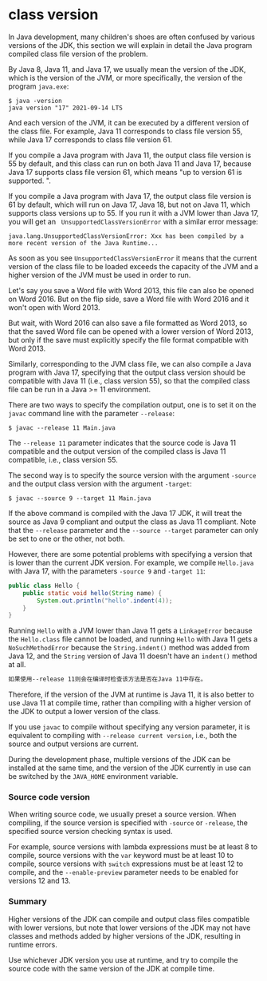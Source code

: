 <!-- TRANSLATED by md-translate -->
# class version

In Java development, many children's shoes are often confused by various versions of the JDK, this section we will explain in detail the Java program compiled class file version of the problem.

By Java 8, Java 11, and Java 17, we usually mean the version of the JDK, which is the version of the JVM, or more specifically, the version of the program `java.exe`:

```plain
$ java -version
java version "17" 2021-09-14 LTS
```

And each version of the JVM, it can be executed by a different version of the class file. For example, Java 11 corresponds to class file version 55, while Java 17 corresponds to class file version 61.

If you compile a Java program with Java 11, the output class file version is 55 by default, and this class can run on both Java 11 and Java 17, because Java 17 supports class file version 61, which means "up to version 61 is supported. ".

If you compile a Java program with Java 17, the output class file version is 61 by default, which will run on Java 17, Java 18, but not on Java 11, which supports class versions up to 55. If you run it with a JVM lower than Java 17, you will get an ` UnsupportedClassVersionError` with a similar error message:

```plain
java.lang.UnsupportedClassVersionError: Xxx has been compiled by a more recent version of the Java Runtime...
```

As soon as you see `UnsupportedClassVersionError` it means that the current version of the class file to be loaded exceeds the capacity of the JVM and a higher version of the JVM must be used in order to run.

Let's say you save a Word file with Word 2013, this file can also be opened on Word 2016. But on the flip side, save a Word file with Word 2016 and it won't open with Word 2013.

But wait, with Word 2016 can also save a file formatted as Word 2013, so that the saved Word file can be opened with a lower version of Word 2013, but only if the save must explicitly specify the file format compatible with Word 2013.

Similarly, corresponding to the JVM class file, we can also compile a Java program with Java 17, specifying that the output class version should be compatible with Java 11 (i.e., class version 55), so that the compiled class file can be run in a Java >= 11 environment.

There are two ways to specify the compilation output, one is to set it on the `javac` command line with the parameter `--release`:

```plain
$ javac --release 11 Main.java
```

The `--release 11` parameter indicates that the source code is Java 11 compatible and the output version of the compiled class is Java 11 compatible, i.e., class version 55.

The second way is to specify the source version with the argument `-source` and the output class version with the argument `-target`:

```plain
$ javac --source 9 --target 11 Main.java
```

If the above command is compiled with the Java 17 JDK, it will treat the source as Java 9 compliant and output the class as Java 11 compliant. Note that the `--release` parameter and the `--source --target` parameter can only be set to one or the other, not both.

However, there are some potential problems with specifying a version that is lower than the current JDK version. For example, we compile `Hello.java` with Java 17, with the parameters `-source 9` and `-target 11`:

```java
public class Hello {
    public static void hello(String name) {
        System.out.println("hello".indent(4));
    }
}
```

Running `Hello` with a JVM lower than Java 11 gets a `LinkageError` because the `Hello.class` file cannot be loaded, and running `Hello` with Java 11 gets a `NoSuchMethodError` because the `String.indent()` method was added from Java 12, and the `String` version of Java 11 doesn't have an `indent()` method at all.

```alert type=notice title=注意
如果使用--release 11则会在编译时检查该方法是否在Java 11中存在。
```

Therefore, if the version of the JVM at runtime is Java 11, it is also better to use Java 11 at compile time, rather than compiling with a higher version of the JDK to output a lower version of the class.

If you use `javac` to compile without specifying any version parameter, it is equivalent to compiling with `--release current version`, i.e., both the source and output versions are current.

During the development phase, multiple versions of the JDK can be installed at the same time, and the version of the JDK currently in use can be switched by the `JAVA_HOME` environment variable.

### Source code version

When writing source code, we usually preset a source version. When compiling, if the source version is specified with `-source` or `-release`, the specified source version checking syntax is used.

For example, source versions with lambda expressions must be at least 8 to compile, source versions with the `var` keyword must be at least 10 to compile, source versions with `switch` expressions must be at least 12 to compile, and the `--enable-preview` parameter needs to be enabled for versions 12 and 13.

### Summary

Higher versions of the JDK can compile and output class files compatible with lower versions, but note that lower versions of the JDK may not have classes and methods added by higher versions of the JDK, resulting in runtime errors.

Use whichever JDK version you use at runtime, and try to compile the source code with the same version of the JDK at compile time.